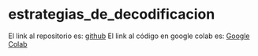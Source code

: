 # estrategias_de_decodificacion

El link al repositorio es: [github](https://github.com/GonzaloGmv/estrategias_de_decodificacion)
El link al código en google colab es: [Google Colab](https://colab.research.google.com/drive/1yrPwQs01TyudG-D0_Gg9SwzBOvVI2iYp?usp=sharing)
